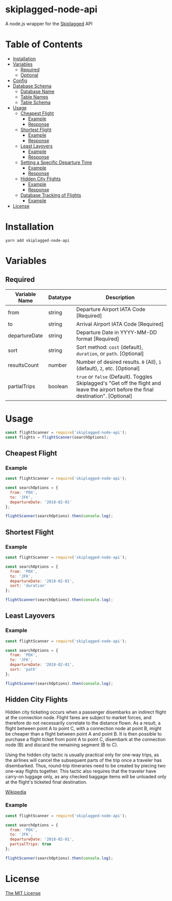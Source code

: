 
skiplagged-node-api
===================
A node.js wrapper for the [Skiplagged](http://skiplagged.com) API


Table of Contents
=================
 * [Installation](#installation)
 * [Variables](#variables)
   * [Required](#required)
   * [Optional](#optional)
 * [Config](#config)
 * [Database Schema](#database-schema)
   * [Database Name](#database-name)
   * [Table Names](#table-names)
   * [Table Schema](#table-schema)
 * [Usage](#usage)
   * [Cheapest Flight](#cheapest-flight)
     * [Example](#example)
     * [Response](#response)
   * [Shortest Flight](#shortest-flight)
     * [Example](#example-1)
     * [Response](#response-1)
   * [Least Layovers](#least-layovers)
     * [Example](#example-2)
     * [Response](#response-2)
   * [Setting a Specific Departure Time](#setting-a-specific-departure-time)
     * [Example](#example-3)
     * [Response](#response-3)
   * [Hidden City Flights](#hidden-city-flights)
     * [Example](#example-4)
     * [Response](#response-4)
   * [Database Tracking of Flights](#database-tracking-of-flights)
     * [Example](#example-5)
 * [License](#license)

Installation
============
```
yarn add skiplagged-node-api
```
Variables
=========
Required
--------
| Variable Name  | Datatype | Description
|----------------|----------|-----------------------------------------------------------------------------
| from           | string   | Departure Airport IATA Code [Required]
| to             | string   | Arrival Airport IATA Code [Required]
| departureDate  | string   | Departure Date in YYYY-MM-DD format [Required]
| sort           | string   | Sort method: `cost` (default), `duration`, or `path`. [Optional]
| resultsCount   | number   | Number of desired results. `0` (All), `1` (default), `2`, etc. [Optional]
| partialTrips   | boolean  | `true` or `false` (Default). Toggles Skiplagged's "Get off the flight and leave the airport before the final destination". [Optional]


Usage
=====
```javascript
const flightScanner = require('skiplagged-node-api');
const flights = flightScanner(searchOptions);
```

Cheapest Flight
---------------
### Example
```javascript
const flightScanner = require('skiplagged-node-api');

const searchOptions = {
  from: 'PDX',
  to: 'JFK',
  departureDate: '2018-02-01'
};

flightScanner(searchOptions).then(console.log);
```

Shortest Flight
---------------
### Example
```javascript
const flightScanner = require('skiplagged-node-api');

const searchOptions = {
  from: 'PDX',
  to: 'JFK',
  departureDate: '2018-02-01',
  sort: 'duration'
};

flightScanner(searchOptions).then(console.log);
```

Least Layovers
--------------
### Example
```javascript
const flightScanner = require('skiplagged-node-api');

const searchOptions = {
  from: 'PDX',
  to: 'JFK',
  departureDate: '2018-02-01',
  sort: 'path'
};

flightScanner(searchOptions).then(console.log);
```

Hidden City Flights
-------------------
Hidden city ticketing occurs when a passenger disembarks an indirect flight at the connection node. Flight fares are subject to market forces, and therefore do not necessarily correlate to the distance flown. As a result, a flight between point A to point C, with a connection node at point B, might be cheaper than a flight between point A and point B. It is then possible to purchase a flight ticket from point A to point C, disembark at the connection node (B) and discard the remaining segment (B to C).

Using the hidden city tactic is usually practical only for one-way trips, as the airlines will cancel the subsequent parts of the trip once a traveler has disembarked. Thus, round-trip itineraries need to be created by piecing two one-way flights together. This tactic also requires that the traveler have carry-on luggage only, as any checked baggage items will be unloaded only at the flight's ticketed final destination.

[Wikipedia](https://en.wikipedia.org/wiki/Airline_booking_ploys#Hidden_city_ticketing)

### Example
```javascript
const flightScanner = require('skiplagged-node-api');

const searchOptions = {
  from: 'PDX',
  to: 'JFK',
  departureDate: '2018-02-01',
  partialTrips: true
};

flightScanner(searchOptions).then(console.log);

```

License
=======
[The MIT License](https://opensource.org/licenses/MIT)
